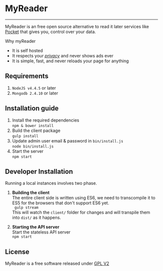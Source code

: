 # MyReader
-------------------------------------------------
MyReader is an free open source alternative to read it later services like [Pocket](https://getpocket.com/) that gives you, control over your data. 

Why myReader   
* It is self hosted  
* It respects your *[privacy](./PRIVACY.md)* and never shows ads ever  
* It is simple, fast, and never reloads your page for anything

## Requirements
1. `NodeJS v4.4.5` or later
2. `Mongodb 2.4.10` or later

## Installation guide
1. Install the required dependencies    
```npm & bower install```
2. Build the client package  
```gulp install```
3. Update admin user email & password in `bin/install.js`  
```node bin/install.js```
4. Start the server  
```npm start```
 
## Developer Installation  
Running a local instances involves two phase.

1. **Building the client**  
The entire client side is written using ES6, we need to transcompile it to ES5 for the browsers that don't support ES6 yet.  
``` gulp stream```  
This will watch the `client/` folder for changes and will transpile them into `dist/` as it happens.

2. **Starting the API server**  
Start the stateless API server  
```npm start```


## License

MyReader is a free software released under [GPL V2](http://www.gnu.org/licenses/old-licenses/gpl-2.0.html)
